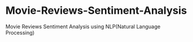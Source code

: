 # Movie-Reviews-Sentiment-Analysis
Movie Reviews Sentiment Analysis using NLP(Natural Language Processing)
